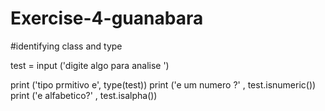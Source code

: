 # Exercise-4-guanabara
#identifying class and type

test = input ('digite algo para analise  ')

print ('tipo prmitivo e', type(test))
print ('e um numero ?' , test.isnumeric())
print ('e alfabetico?' , test.isalpha())
